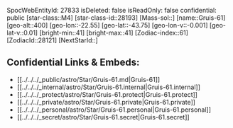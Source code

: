 ﻿---
location: [-43.75,22.55,400]
type: Star
tags:
- astro/Star

---
SpocWebEntityId: 27833
isDeleted: false
isReadOnly: false
confidential: public
[star-class::M4]
[star-class-id::28193]
[Mass-sol::]
[name::Gruis-61]
[geo-alt::400]
[geo-lon::-22.55]
[geo-lat::-43.75]
[geo-lon-v::-0.001]
[geo-lat-v::0.01]
[bright-min::41]
[bright-max::41]
[Zodiac-index::61]
[ZodiacId::28121]
[NextStarId::]



## Confidential Links & Embeds: 
- [[../../../_public/astro/Star/Gruis-61.md|Gruis-61]] 
- [[../../../_internal/astro/Star/Gruis-61.internal|Gruis-61.internal]] 
- [[../../../_protect/astro/Star/Gruis-61.protect|Gruis-61.protect]] 
- [[../../../_private/astro/Star/Gruis-61.private|Gruis-61.private]] 
- [[../../../_personal/astro/Star/Gruis-61.personal|Gruis-61.personal]] 
- [[../../../_secret/astro/Star/Gruis-61.secret|Gruis-61.secret]]


